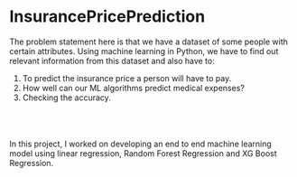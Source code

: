 # InsurancePricePrediction

The problem statement here is that we have a dataset of some people with certain attributes. Using machine learning in Python, we have to find out relevant information from this dataset and also have to:

1. To predict the insurance price a person will have to pay.
2. How well can our ML algorithms predict medical expenses?
3. Checking the accuracy.
<br>
<br>
<br>
 In this project, I worked on developing an end to end machine learning model using linear regression, Random Forest Regression and XG Boost Regression. 
